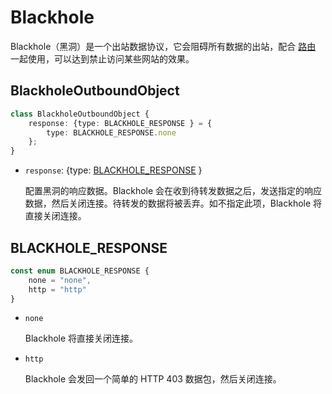 # Blackhole

Blackhole（黑洞）是一个出站数据协议，它会阻碍所有数据的出站，配合 [路由](Routing.md) 一起使用，可以达到禁止访问某些网站的效果。

## BlackholeOutboundObject

```typescript
class BlackholeOutboundObject {
    response: {type: BLACKHOLE_RESPONSE } = {
        type: BLACKHOLE_RESPONSE.none
    };
}
```

* `response`: {type: [BLACKHOLE_RESPONSE](#BLACKHOLE_RESPONSE) }

  配置黑洞的响应数据。Blackhole 会在收到待转发数据之后，发送指定的响应数据，然后关闭连接。待转发的数据将被丢弃。如不指定此项，Blackhole 将直接关闭连接。

## BLACKHOLE_RESPONSE

```typescript
const enum BLACKHOLE_RESPONSE {
    none = "none",
    http = "http"
}
```

* `none`

  Blackhole 将直接关闭连接。

* `http`

  Blackhole 会发回一个简单的 HTTP 403 数据包，然后关闭连接。